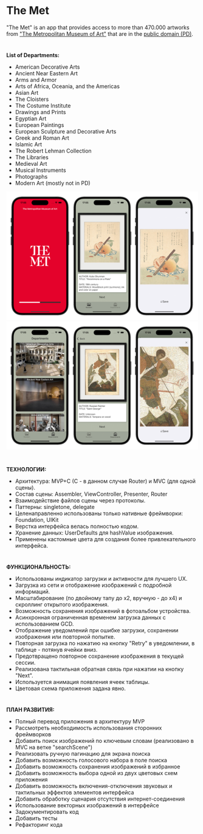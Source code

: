 # The Met

"The Met" is an app that provides access to more than 470.000 artworks from ["The Metropolitan Museum of Art"](https://www.metmuseum.org) that are in the [public domain (PD)](https://en.wikipedia.org/wiki/Public_domain).

#
**List of Departments:**
- American Decorative Arts
- Ancient Near Eastern Art
- Arms and Armor
- Arts of Africa, Oceania, and the Americas
- Asian Art
- The Cloisters
- The Costume Institute
- Drawings and Prints
- Egyptian Art
- European Paintings
- European Sculpture and Decorative Arts
- Greek and Roman Art
- Islamic Art
- The Robert Lehman Collection
- The Libraries
- Medieval Art
- Musical Instruments
- Photographs
- Modern Art (mostly not in PD)

![](https://github.com/eldarovsky/The-Met/blob/main/images/Image_01.png)
![](https://github.com/eldarovsky/The-Met/blob/main/images/Image_02.png)
#
**ТЕХНОЛОГИИ:**
- Архитектура: MVP+C (C - в данном случае Router) и MVC (для одной сцены).
- Состав сцены: Assembler, ViewController, Presenter, Router
- Взаимодействие файлов сцены через протоколы.
- Паттерны: singletone, delegate
- Целенаправленно использованы только нативные фреймворки: Foundation, UIKit
- Верстка интерфейса велась полностью кодом.
- Хранение данных: UserDefaults для hashValue изображения.
- Применены кастомные цвета для создания более привлекательного интерфейса.
#
**ФУНКЦИОНАЛЬНОСТЬ:**
- Использованы индикатор загрузки и активности для лучшего UX.
- Загрузка из сети и отображение изображений с подробной информаций.
- Масштабирование (по двойному тапу до х2, вручную - до х4) и скроллинг открытого изображения.
- Возможность сохранения изображений в фотоальбом устройства.
- Асинхронная ограниченная временем загрузка данных с использованием GCD.
- Отображение уведомлений при ошибке загрузки, сохранении изображения или повторной попытке.
- Повторная загрузка по нажатию на кнопку "Retry" в уведомлении, в таблице - потянув ячейки вниз.
- Предотвращено повторное сохранение изображения в текущей сессии.
- Реализована тактильная обратная связь при нажатии на кнопку "Next".
- Используется анимация появления ячеек таблицы.
- Цветовая схема приложения задана явно.
#
**ПЛАН РАЗВИТИЯ:**
- Полный перевод приложения в архитектуру MVP
- Рассмотреть необходимость использования сторонних фреймворков
- Добавить поиск изображений по ключевым словам (реализовано в MVC на ветке "searchScene")
- Реализовать ручную пагинацию для экрана поиска
- Добавить возможность голосового набора в поле поиска
- Добавить возможность сохранения изображений в избранное
- Добавить возможность выбора одной из двух цветовых схем приложения
- Добавить возможность включения-отключения звуковых и тактильных эффектов элементов интерфейса
- Добавить обработку сценария отсутствия интернет-соединения
- Использование векторных изображений в интерфейсе
- Задокументировать код
- Добавить тесты
- Рефакторинг кода
